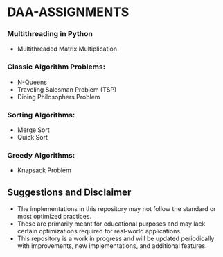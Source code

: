 # DAA-ASSIGNMENTS

### Multithreading in Python
* Multithreaded Matrix Multiplication
### Classic Algorithm Problems:
* N-Queens
* Traveling Salesman Problem (TSP)
* Dining Philosophers Problem
### Sorting Algorithms:
* Merge Sort
* Quick Sort
### Greedy Algorithms:
* Knapsack Problem

## Suggestions and Disclaimer
- The implementations in this repository may not follow the standard or most optimized practices. 
- These are primarily meant for educational purposes and may lack certain optimizations required for real-world applications.
- This repository is a work in progress and will be updated periodically with improvements, new implementations, and additional features.
